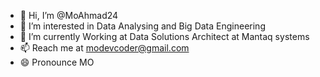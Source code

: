 - 👋 Hi, I’m @MoAhmad24
- 👀 I’m interested in Data Analysing and Big Data Engineering
- 🌱 I’m currently Working at Data Solutions Architect at Mantaq systems
- 📫 Reach me at modevcoder@gmail.com
- 😄 Pronounce MO

<!---
MoAhmad24/MoAhmad24 is a ✨ special ✨ repository because its `README.md` (this file) appears on your GitHub profile.
You can click the Preview link to take a look at your changes.
--->
